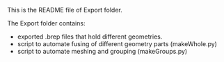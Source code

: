 This is the README file of Export folder. </br>

The Export folder contains: </br>
- exported .brep files that hold different geometries. </br>
- script to automate fusing of different geometry parts (makeWhole.py) </br>
- script to automate meshing and grouping (makeGroups.py) </br>
